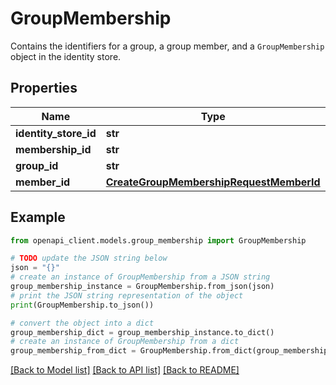 # GroupMembership

Contains the identifiers for a group, a group member, and a <code>GroupMembership</code> object in the identity store.

## Properties

Name | Type | Description | Notes
------------ | ------------- | ------------- | -------------
**identity_store_id** | **str** |  | 
**membership_id** | **str** |  | [optional] 
**group_id** | **str** |  | [optional] 
**member_id** | [**CreateGroupMembershipRequestMemberId**](CreateGroupMembershipRequestMemberId.md) |  | [optional] 

## Example

```python
from openapi_client.models.group_membership import GroupMembership

# TODO update the JSON string below
json = "{}"
# create an instance of GroupMembership from a JSON string
group_membership_instance = GroupMembership.from_json(json)
# print the JSON string representation of the object
print(GroupMembership.to_json())

# convert the object into a dict
group_membership_dict = group_membership_instance.to_dict()
# create an instance of GroupMembership from a dict
group_membership_from_dict = GroupMembership.from_dict(group_membership_dict)
```
[[Back to Model list]](../README.md#documentation-for-models) [[Back to API list]](../README.md#documentation-for-api-endpoints) [[Back to README]](../README.md)


